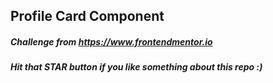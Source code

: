 ## Profile Card Component
##### Challenge from https://www.frontendmentor.io
##### Hit that STAR button if you like something about this repo :)

